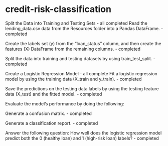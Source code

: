 # credit-risk-classification

Split the Data into Training and Testing Sets - all completed
Read the lending_data.csv data from the Resources folder into a Pandas DataFrame. - completed

Create the labels set (y) from the “loan_status” column, and then create the features (X) DataFrame from the remaining columns. - completed

Split the data into training and testing datasets by using train_test_split. - completed

Create a Logistic Regression Model - all complete
Fit a logistic regression model by using the training data (X_train and y_train). - completed 

Save the predictions on the testing data labels by using the testing feature data (X_test) and the fitted model. - completed

Evaluate the model’s performance by doing the following:

Generate a confusion matrix. - completed

Generate a classification report. - completed

Answer the following question: How well does the logistic regression model predict both the 0 (healthy loan) and 1 (high-risk loan) labels? - completed
